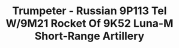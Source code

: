 ---
layout: product
title: "Trumpeter - Russian 9P113 Tel W/9M21 Rocket Of 9K52 Luna-M Short-Range Artillery"
price: "TBA" 
desc: "N/A"
img_path: "/assets/img/TRU01025.jpg"
brand: "N/A"
available: false
special_offer: false
new: false
soon: false
cat: "010000"
subcat: "013400"
subsubcat: "0N/A"
sifra: "TRU01025"
---